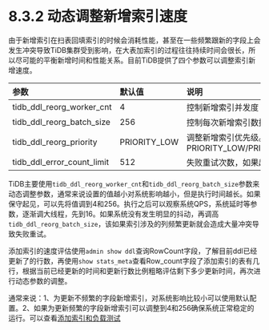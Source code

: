 # 8.3.2 动态调整新增索引速度


由于新增索引在扫表回填索引的时候会消耗性能，甚至在一些频繁跟新的字段上会发生冲突导致TiDB集群受到影响，在大表加索引的过程往往持续时间会很长，所以尽可能的平衡新增时间和性能关系。目前TiDB提供了四个参数可以调整索引新增速度。

| 参数 | 默认值 | 说明 |
| :------------------------- | :----------- | :----------------------------------------------------------- |
| tidb_ddl_reorg_worker_cnt | 4 | 控制新增索引并发度 |
| tidb_ddl_reorg_batch_size | 256 | 控制每次新增索引数据的数量 |
| tidb_ddl_reorg_priority | PRIORITY_LOW | 调整新增索引优先级。参数有PRIORITY_LOW/PRIORITY_NORMAL/PRIORITY_HIGH |
| tidb_ddl_error_count_limit | 512 | 失败重试次数，如果超过该次数新增索引会失败 |


TiDB主要使用`tidb_ddl_reorg_worker_cnt`和`tidb_ddl_reorg_batch_size`参数来动态调整参数，通常来说设置的值越小对系统影响越小，但是执行时间越长。如果保守起见，可以先将值调到4和256。执行之后可以观察系统QPS，系统延时等参数，逐渐调大线程，先到16。如果系统没有发生明显的抖动，再调高`tidb_ddl_reorg_batch_size`，该如果索引涉及的列频繁更新就会造成大量冲突导致失败重试。


添加索引的速度评估使用`admin show ddl`查询RowCount字段，了解目前ddl已经更新了的行数，再使用`show stats_meta`查看Row_count字段了添加索引的表有几行，根据当前已经更新的时间和更新行数比例粗略评估剩下多少更新时间，再次进行动态参数的调整。

通常来说：1、为更新不频繁的字段新增索引，对系统影响比较小可以使用默认配置。2、如果为更新频繁的字段新增索引可以调整到4和256确保系统正常稳定的运行。可以查看[添加索引和负载测试](https://pingcap.com/docs-cn/stable/benchmark/add-index-with-load/#%E6%B5%8B%E8%AF%95%E6%96%B9%E6%A1%88-1-add-index-%E7%9B%AE%E6%A0%87%E5%88%97%E8%A2%AB%E9%A2%91%E7%B9%81-update)
